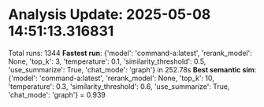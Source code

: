 # Analysis Update: 2025-05-08 14:51:13.316831
Total runs: 1344
**Fastest run**: {'model': 'command-a:latest', 'rerank_model': None, 'top_k': 3, 'temperature': 0.1, 'similarity_threshold': 0.5, 'use_summarize': True, 'chat_mode': 'graph'} in 252.78s
**Best semantic sim**: {'model': 'command-a:latest', 'rerank_model': None, 'top_k': 10, 'temperature': 0.3, 'similarity_threshold': 0.6, 'use_summarize': True, 'chat_mode': 'graph'} = 0.939
